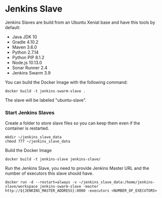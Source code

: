 # Jenkins Slave #

Jenkins Slaves are build from an Ubuntu Xenial base and have this tools by default:  

- Java JDK 10  
- Gradle 4.10.2  
- Maven 3.6.0   
- Python 2.7.14  
- Python PIP 8.1.2  
- Node.js 10.13.0
- Sonar Runner 2.4
- Jenkins Swarm 3.9

You can build the Docker Image with the following command:  

    docker build -t jenkins-swarm-slave .

The slave will be labeled "ubuntu-slave".

### Start Jenkins Slaves ###

Create a folder to store slave files so you can keep them even if the container is restarted.  
    
    mkdir ~/jenkins_slave_data
    chmod 777 ~/jenkins_slave_data

Build the Docker Image

    docker build -t jenkins-slave jenkins-slave/

Run the Jenkins Slave, you need to provide Jenkins Master URL and the number of executors this slave should have.  

    docker run -d --restart=always -v ~/jenkins_slave_data:/home/jenkins-slave/workspace jenkins-swarm-slave -master http://${JENKINS_MASTER_ADDRESS}:8080 -executors <NUMBER_OF_EXECUTORS>